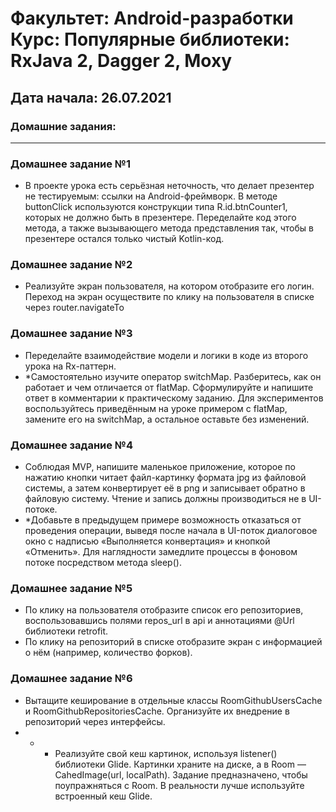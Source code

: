 # Факультет: Android-разработки<br>Курс: Популярные библиотеки: RxJava 2, Dagger 2, Moxy   
## Дата начала: 26.07.2021
### Домашние задания:
---
### Домашнее задание №1 
- В проекте урока есть серьёзная неточность, что делает презентер не тестируемым: ссылки на Android-фреймворк. В методе buttonClick используются конструкции типа R.id.btnCounter1, которых не должно быть в презентере. Переделайте код этого метода, а также вызывающего метода представления так, чтобы в презентере остался только чистый Kotlin-код.
### Домашнее задание №2
- Реализуйте экран пользователя, на котором отобразите его логин. Переход на экран осуществите по клику на пользователя в списке через router.navigateTo
### Домашнее задание №3 
- Переделайте взаимодействие модели и логики в коде из второго урока на Rx-паттерн.
- *Самостоятельно изучите оператор switchMap. Разберитесь, как он работает и чем отличается от flatMap. Сформулируйте и напишите ответ в комментарии к практическому заданию. Для экспериментов воспользуйтесь приведённым на уроке примером с flatMap, замените его на switchMap, а остальное оставьте без изменений.
### Домашнее задание №4 
- Соблюдая MVP, напишите маленькое приложение, которое по нажатию кнопки читает файл-картинку формата jpg из файловой системы, а затем конвертирует её в png и записывает обратно в файловую систему. Чтение и запись должны производиться не в UI-потоке.
- *Добавьте в предыдущем примере возможность отказаться от проведения операции, выведя после начала в UI-поток диалоговое окно с надписью «Выполняется конвертация» и кнопкой «Отменить». Для наглядности замедлите процессы в фоновом потоке посредством метода sleep().
### Домашнее задание №5 
- По клику на пользователя отобразите список его репозиториев, воспользовавшись полями repos_url в api и аннотациями @Url библиотеки retrofit.
- По клику на репозиторий в списке отобразите экран с информацией о нём (например, количество форков).
### Домашнее задание №6
- Вытащите кеширование в отдельные классы RoomGithubUsersCache и RoomGithubRepositoriesCache. Организуйте их внедрение в репозиторий через интерфейсы.
- * * Реализуйте свой кеш картинок, используя listener() библиотеки Glide. Картинки храните на диске, а в Room — CahedImage(url, localPath). Задание предназначено, чтобы поупражняться с Room. В реальности лучше используйте встроенный кеш Glide.